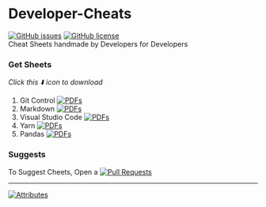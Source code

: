 # Developer-Cheats
[![GitHub issues](https://img.shields.io/github/issues/Timothy-Wangwe/Developer-Cheats)](https://github.com/Timothy-Wangwe/Developer-Cheats/issues)
[![GitHub license](https://img.shields.io/github/license/Timothy-Wangwe/Developer-Cheats)](https://github.com/Timothy-Wangwe/Developer-Cheats/blob/master/LICENSE)<br>
Cheat Sheets handmade by Developers for Developers <br>

### Get Sheets 
_Click this :arrow_down: icon to download_
1. Git Control  [![PDFs](https://img.shields.io/badge/Download-Pdf-blue)](https://github.com/Timothy-Wangwe/Developer-Cheats/tree/master/Git)
2. Markdown     [![PDFs](https://img.shields.io/badge/Download-Pdf-blue)](https://github.com/Timothy-Wangwe/Developer-Cheats/raw/master/Markdown/Markdown-Cheat-Sheet-Crampy.pdf)
3. Visual Studio Code [![PDFs](https://img.shields.io/badge/Download-Pdf-blue)](https://github.com/Timothy-Wangwe/Developer-Cheats/raw/master/VS-Code/VS-Code-Cheat-Sheet-Crampy.pdf)
4. Yarn         [![PDFs](https://img.shields.io/badge/Download-Pdf-blue)](https://github.com/Timothy-Wangwe/Developer-Cheats/raw/master/Yarn/Yarn-Cheat-Sheet-Crampy.pdf)
5. Pandas       [![PDFs](https://img.shields.io/badge/Download-Pdf-blue)](https://github.com/Timothy-Wangwe/Developer-Cheats/raw/master/Pandas/Pandas-Cheat-Sheet.pdf)
### Suggests
To Suggest Cheets, Open a [![Pull Requests](https://img.shields.io/badge/Pull-Request-blue)](https://github.com/Timothy-Wangwe/Developer-Cheats/pull/new/master)<br>

------------
[![Attributes](https://img.shields.io/badge/Sansei-Sahil%20Bondre-orange)](https://github.com/godcrampy)
